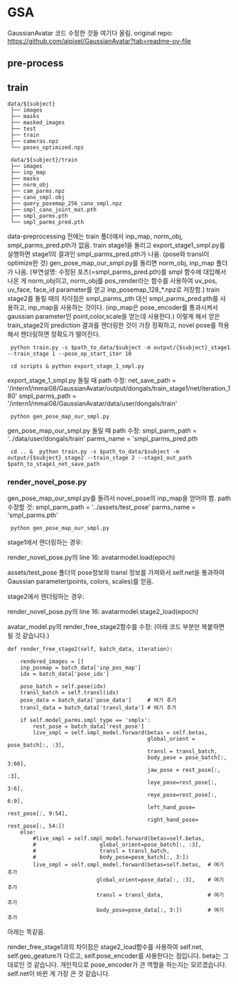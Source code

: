 # GSA

GaussianAvatar 코드 수정한 것들 여기다 올림. original repo: https://github.com/aipixel/GaussianAvatar?tab=readme-ov-file

## pre-process


## train
    data/${subject}
     ├── images
     ├── masks
     ├── masked_images
     ├── test
     ├── train
     ├── cameras.npz
     └── poses_optimized.npz

     data/${subject}/train
     ├── images
     ├── inp_map
     ├── masks
     ├── norm_obj
     ├── cam_parms.npz
     ├── cano_smpl.obj
     ├── query_posemap_256_cano_smpl.npz
     ├── smpl_cano_joint_mat.pth
     ├── smpl_parms.pth
     └── smpl_parms_pred.pth

 data-preprocessing 전에는 train 폴더에서 inp_map, norm_obj, smpl_parms_pred.pth가 없음.
 train stage1을 돌리고 export_stage1_smpl.py를 실행하면 stage1의 결과인 smpl_parms_pred.pth가 나옴. (pose와 transl이 optimize한 것)
 gen_pose_map_our_smpl.py를 돌리면 norm_obj, inp_map 폴더가 나옴. (부연설명: 수정된 포즈(=smpl_parms_pred.pth)를 smpl 함수에 대입해서 나온 게 norm_obj이고, norm_obj를 pos_render라는 함수를 사용하여 uv_pos, uv_face, face_id parameter를 얻고 inp_posemap_128_*.npz로 저장함.)
 train stage2를 돌릴 때의 차이점은 smpl_parms_pth 대신 smpl_parms_pred.pth를 사용하고, inp_map을 사용하는 것이다. (inp_map은 pose_encoder를 통과시켜서 gaussian parameter인 point,color,scale을 얻는데 사용한다.)
 이렇게 해서 얻은 train_stage2의 prediction 결과를 렌더링한 것이 가장 정확하고, novel pose를 적용해서 렌더링하면 정확도가 떨어진다.
 
     python train.py -s $path_to_data/$subject -m output/{$subject}_stage1 --train_stage 1 --pose_op_start_iter 10

     cd scripts & python export_stage_1_smpl.py

export_stage_1_smpl.py 돌릴 때 path 수정: 
net_save_path = '/intern1/mmai08/GaussianAvatar/output/dongals/train_stage1/net/iteration_180'
smpl_parms_path = '/intern1/mmai08/GaussianAvatar/data/user/dongals/train'

     python gen_pose_map_our_smpl.py

gen_pose_map_our_smpl.py 돌릴 때 path 수정: 
    smpl_parm_path = '../data/user/dongals/train'
    parms_name = 'smpl_parms_pred.pth
    
     cd .. &  python train.py -s $path_to_data/$subject -m output/{$subject}_stage2 --train_stage 2 --stage1_out_path $path_to_stage1_net_save_path


### render_novel_pose.py

gen_pose_map_our_smpl.py를 돌려서 novel_pose의 inp_map을 얻어야 함.
path 수정할 것: 
smpl_parm_path = '../assets/test_pose'
parms_name = 'smpl_parms.pth'

     python gen_pose_map_our_smpl.py

stage1에서 렌더링하는 경우:

render_novel_pose.py의 line 16:
avatarmodel.load(epoch)

assets/test_pose 폴더의 pose정보와 transl 정보를 가져와서 self.net을 통과하여 Gaussian parameter(points, colors, scales)를 얻음.


stage2에서 렌더링하는 경우:

render_novel_pose.py의 line 16:
avatarmodel.stage2_load(epoch)

avatar_model.py의 render_free_stage2함수를 수정: (아래 코드 부분만 복붙하면 될 것 같습니다.)

    def render_free_stage2(self, batch_data, iteration):
        
        rendered_images = []
        inp_posmap = batch_data['inp_pos_map'] 
        idx = batch_data['pose_idx']

        pose_batch = self.pose(idx)            
        transl_batch = self.transl(idx)
        pose_data = batch_data['pose_data']     # 여기 추가
        transl_data = batch_data['transl_data'] # 여기 추가

        if self.model_parms.smpl_type == 'smplx':
            rest_pose = batch_data['rest_pose']
            live_smpl = self.smpl_model.forward(betas = self.betas,
                                                global_orient = pose_batch[:, :3],
                                                transl = transl_batch,
                                                body_pose = pose_batch[:, 3:66],
                                                jaw_pose = rest_pose[:, :3],
                                                leye_pose=rest_pose[:, 3:6],
                                                reye_pose=rest_pose[:, 6:9],
                                                left_hand_pose= rest_pose[:, 9:54],
                                                right_hand_pose= rest_pose[:, 54:])
        else:
            #live_smpl = self.smpl_model.forward(betas=self.betas,
            #                    global_orient=pose_batch[:, :3],
            #                    transl = transl_batch,
            #                    body_pose=pose_batch[:, 3:])
            live_smpl = self.smpl_model.forward(betas=self.betas,  # 여기 추가
                                global_orient=pose_data[:, :3],    # 여기 추가
                                transl = transl_data,              # 여기 추가
                                body_pose=pose_data[:, 3:])        # 여기 추가

  아래는 똑같음.
  
  render_free_stage1과의 차이점은 stage2_load함수를 사용하여 self.net, self.geo_geature가 다르고, self.pose_encoder를 사용한다는 점입니다. 
  beta는 그대로인 것 같습니다. 개인적으로 pose_encoder가 큰 역할을 하는지는 모르겠습니다. self.net이 바뀐 게 가장 큰 것 같습니다.
